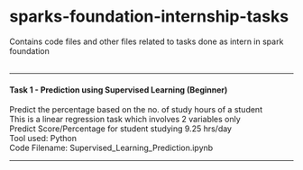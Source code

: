 # sparks-foundation-internship-tasks
Contains code files and other files related to tasks done as intern in spark foundation
<br>
<br><hr>
#### Task 1 - Prediction using Supervised Learning (Beginner)
Predict the percentage based on the no. of study hours of a student<br>
This is a linear regression task which involves 2 variables only<br>
Predict Score/Percentage for student studying 9.25 hrs/day<br>
Tool used: Python<br>
Code Filename: Supervised_Learning_Prediction.ipynb
<hr>
<br>
